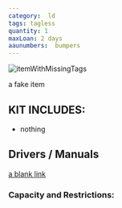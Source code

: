 ```yaml
---
category:  ld
tags: tagless
quantity: 1
maxLoan: 2 days
aaunumbers:  bumpers
---
```

![itemWithMissingTags](fak.png)

a fake item
## KIT INCLUDES:
-  nothing

## Drivers / Manuals
[a blank link](blank.html)



### Capacity and Restrictions:
